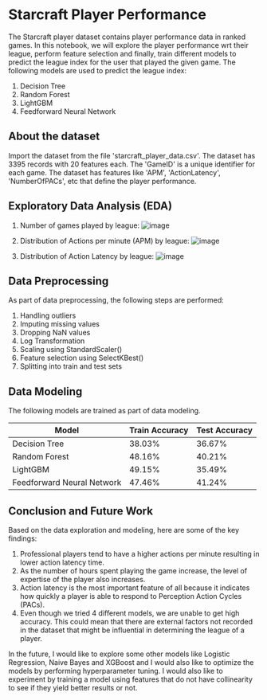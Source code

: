 # Starcraft Player Performance
The Starcraft player dataset contains player performance data in ranked games. In this notebook, we will explore the player performance wrt their league, perform feature selection and finally, train different models to predict the league index for the user that played the given game. The following models are used to predict the league index:
1. Decision Tree
2. Random Forest
3. LightGBM
4. Feedforward Neural Network

## About the dataset
Import the dataset from the file 'starcraft_player_data.csv'. The dataset has 3395 records with 20 features each. The 'GameID' is a unique identifier for each game. The dataset has features like 'APM', 'ActionLatency', 'NumberOfPACs', etc that define the player performance.

## Exploratory Data Analysis (EDA)
1. Number of games played by league:
  ![image](https://github.com/rivanachristie/starcraft_player_performance/assets/98617715/e81c94f2-f112-4e1c-b75c-f4970f76b403)

2. Distribution of Actions per minute (APM) by league:
![image](https://github.com/rivanachristie/starcraft_player_performance/assets/98617715/747938ab-7134-4b3b-823c-468b6ac161c7)

3. Distribution of Action Latency by league:
![image](https://github.com/rivanachristie/starcraft_player_performance/assets/98617715/90af8a1d-7801-4d74-99e0-a960410916fc)

## Data Preprocessing
As part of data preprocessing, the following steps are performed:
1. Handling outliers
2. Imputing missing values
3. Dropping NaN values
4. Log Transformation
5. Scaling using StandardScaler()
6. Feature selection using SelectKBest()
7. Splitting into train and test sets

## Data Modeling
The following models are trained as part of data modeling.

|Model	                    | Train Accuracy | Test Accuracy |
| ------------- | ------------- | ------------- |
|Decision Tree	            |    38.03%	| 36.67% |
|Random Forest	            |    48.16%	| 40.21% |
|LightGBM	                  | 49.15%	| 35.49% |
|Feedforward Neural Network	|   47.46%|	41.24% |

## Conclusion and Future Work
Based on the data exploration and modeling, here are some of the key findings:
1. Professional players tend to have a higher actions per minute resulting in lower action latency time. 
2. As the number of hours spent playing the game increase, the level of expertise of the player also increases. 
3. Action latency is the most important feature of all because it indicates how quickly a player is able to respond to Perception Action Cycles (PACs). 
4. Even though we tried 4 different models, we are unable to get high accuracy. This could mean that there are external factors not recorded in the dataset that might be influential in determining the league of a player.

In the future, I would like to explore some other models like Logistic Regression, Naive Bayes and XGBoost and I would also like to optimize the models by performing hyperparameter tuning. I would also like to experiment by training a model using features that do not have collinearity to see if they yield better results or not.
